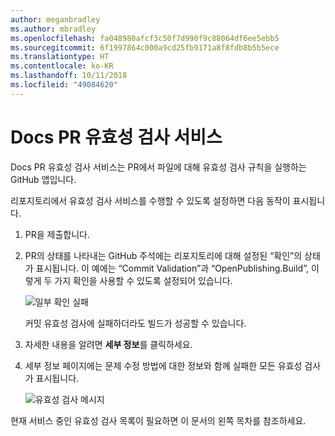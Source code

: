 ```yaml
---
author: meganbradley
ms.author: mbradley
ms.openlocfilehash: fa048980afcf3c50f7d990f9c88064df6ee5ebb5
ms.sourcegitcommit: 6f1997864c000a9cd25fb9171a8f8fdb8b5b5ece
ms.translationtype: HT
ms.contentlocale: ko-KR
ms.lasthandoff: 10/11/2018
ms.locfileid: "49084620"
---
```

# <a name="docs-pr-validation-service"></a>Docs PR 유효성 검사 서비스

Docs PR 유효성 검사 서비스는 PR에서 파일에 대해 유효성 검사 규칙을 실행하는 GitHub 앱입니다.

리포지토리에서 유효성 검사 서비스를 수행할 수 있도록 설정하면 다음 동작이 표시됩니다.

1. PR을 제출합니다.
1. PR의 상태를 나타내는 GitHub 주석에는 리포지토리에 대해 설정된 “확인”의 상태가 표시됩니다. 이 예에는 “Commit Validation”과 “OpenPublishing.Build”, 이렇게 두 가지 확인을 사용할 수 있도록 설정되어 있습니다.

   ![일부 확인 실패](media/validation-failed.png)

   커밋 유효성 검사에 실패하더라도 빌드가 성공할 수 있습니다.

1. 자세한 내용을 알려면 **세부 정보**를 클릭하세요.
1. 세부 정보 페이지에는 문제 수정 방법에 대한 정보와 함께 실패한 모든 유효성 검사가 표시됩니다.

   ![유효성 검사 메시지](media/validation-details.png)

현재 서비스 중인 유효성 검사 목록이 필요하면 이 문서의 왼쪽 목차를 참조하세요.